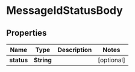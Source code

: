 # MessageIdStatusBody

## Properties
Name | Type | Description | Notes
------------ | ------------- | ------------- | -------------
**status** | **String** |  |  [optional]
